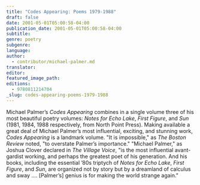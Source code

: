```yaml
---
title: "Codes Appearing: Poems 1979-1988"
draft: false
date: 2001-05-01T05:00:58-04:00
publication_date: 2001-05-01T05:00:58-04:00
subtitle:
genre: poetry
subgenre:
language:
author:
  - contributor/michael-palmer.md
translator:
editor:
featured_image_path:
editions:
  - 9780811214704
_slug: codes-appearing-poems-1979-1988
---
```


Michael Palmer’s _Codes Appearing_ combines in a single volume three of his most beautiful poetry volumes: _Notes for Echo Lake_, _First Figure_, and _Sun_ (1981, 1984, 1988 respectively, from North Point Press). Making available a great deal of Michael Palmer’s most influential, exciting, and stunning work, _Codes Appearing_ is a landmark volume. "It is impossible," as _The Boston Review_ noted, "to overstate Palmer’s importance." "Michael Palmer," as Joshua Clover declared in _The Village Voice_, "is the most influential avant-gardist working, and perhaps the greatest poet of his generation. And his books, including the essential ’80s triptych of _Notes for Echo Lake_, _First Figure_, and _Sun_, are organized not by story but by a dreamland of calculus and sway .... [Palmer’s] genius is for making the world strange again."

